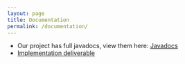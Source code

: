 ```yaml
---
layout: page
title: Documentation
permalink: /documentation/
---
```


+ Our project has full javadocs, view them here: [Javadocs](../javadoc/)
+ [Implementation deliverable](../assets/implementation_deliverable.pdf)